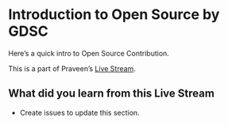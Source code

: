 # Introduction to Open Source by GDSC

Here’s a quick intro to Open Source Contribution.

This is a part of Praveen’s [Live Stream](https://rb.gy/er1jok).

## What did you learn from this Live Stream

* Create issues to update this section.
